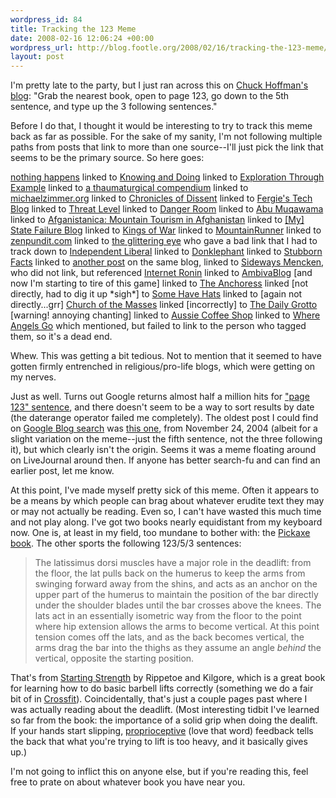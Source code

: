 ```yaml
--- 
wordpress_id: 84
title: Tracking the 123 Meme
date: 2008-02-16 12:06:24 +00:00
wordpress_url: http://blog.footle.org/2008/02/16/tracking-the-123-meme/
layout: post
---
```

<p>I'm pretty late to the party, but I just ran across this on <a href="http://nothinghappens.net/?p=269">Chuck Hoffman's blog</a>: "Grab the nearest book, open to page 123, go down to the 5th sentence, and type up the 3 following sentences."
</p>

<p>Before I do that, I thought it would be interesting to try to track this meme back as far as possible. For the sake of my sanity, I'm not following multiple paths from posts that link to more than one source--I'll just pick the link that seems to be the primary source. So here goes:
</p>

<p><a href="http://nothinghappens.net/?p=269">nothing happens</a> linked to <a href="http://www.cs.uni.edu/~wallingf/blog/archives/monthly/2008-02.html#e2008-02-15T16_48_28.htm">Knowing and Doing</a> linked to <a href="http://www.exampler.com/blog/2008/02/12/a-tagging-meme-reveals-i-short-change-design/">Exploration Through Example</a> linked to <a href="http://alex.halavais.net/the-bibliomancy-meme-redux/">a thaumaturgical compendium</a> linked to <a href="123 Meme: Libraries, National Security, Freedom of Information Laws and Social Responsibilities">michaelzimmer.org</a> linked to <a href="http://www.pogowasright.org/blogs/dissent/?p=821">Chronicles of Dissent</a> linked to <a href="http://fergdawg.blogspot.com/2008/02/distraction-fergies-tech-blog-1-2-3.html">Fergie's Tech Blog</a> linked to <a href="http://blog.wired.com/27bstroke6/2008/02/threat-level-1.html">Threat Level</a> linked to <a href="http://blog.wired.com/defense/2008/02/danger-1-2-3.html">Danger Room</a> linked to <a href="http://abumuqawama.blogspot.com/2008/02/1-2-3-meme-tag-were-it.html">Abu Muqawama</a> linked to <a href="http://afghanistanica.com/2008/02/06/mountain-tourism-in-afghanistan-plus-123-meme/">Afganistanica: Mountain Tourism in Afghanistan</a> linked to <a href="http://statefailure.blogspot.com/2008/02/123-meme.html">[My] State Failure Blog</a> linked to <a href="http://kingsofwar.wordpress.com/2008/02/05/123-meme-via-mountain-runner/">Kings of War</a> linked to <a href="http://mountainrunner.us/2008/02/123_meme_preemptive_version.html">MountainRunner</a> linked to <a href="http://zenpundit.com/?p=2583">zenpundit.com</a> linked to <a href="http://theglitteringeye.com/?p=3466">the glittering eye</a> who gave a bad link that I had to track down to <a href="http://kevinsullivan.poligazette.com/?p=282">Independent Liberal</a> linked to <a href="http://donklephant.com/2008/01/31/the-123-meme/">Donklephant</a> linked to <a href="http://stubbornfacts.us/site_stuff/continuing_the_meme">Stubborn Facts</a> linked to <a href="http://stubbornfacts.us/site_stuff/meme_time_1">another post</a> on the same blog, linked to <a href="http://sidewaysmencken.blogspot.com/2008/01/meme-me.html">Sideways Mencken</a>, who did not link, but referenced <a href="http://internetronin.blogspot.com/2008/01/im-it.html">Internet Ronin</a> linked to <a href="http://ambivablog.typepad.com/ambivablog/2008/01/tagged-by-the-a.html">AmbivaBlog</a> [and now I'm starting to tire of this game] linked to <a href="http://theanchoressonline.com/2008/01/27/page-123-book-meme/">The Anchoress</a> linked [not directly, had to dig it up *sigh*] to <a href="http://somehavehats.typepad.com/some_have_hats/2008/01/book-meme.html">Some Have Hats</a> linked to [again not directly...grr] <a href="http://churchofthemasses.blogspot.com/2008/01/book-meme.html">Church of the Masses</a> linked [incorrectly] to <a href="http://kathleenmiller.typepad.com/the_daily_grotto/2008/01/book-meme.html">The Daily Grotto</a> [warning! annoying chanting] linked to <a href="http://aussiecoffeeshop.blogspot.com/2008/01/meme_24.html">Aussie Coffee Shop</a> linked to <a href="http://michaelgabrielraphael.blogspot.com/2008/01/book-meme.html">Where Angels Go</a> which mentioned, but failed to link to the person who tagged them, so it's a dead end.</p>

<p>Whew. This was getting a bit tedious. Not to mention that it seemed to have gotten firmly entrenched in religious/pro-life blogs, which were getting on my nerves.
</p>

<p>Just as well. Turns out Google returns almost half a million hits for <a href="http://www.google.com/search?hl=en&safe=off&q=%22page+123%22+sentence">"page 123" sentence</a>, and there doesn't seem to be a way to sort results by date (the daterange operator failed me completely). The oldest post I could find on <a href="http://blogsearch.google.com/">Google Blog search</a> was <a href="http://johnnycucumber.livejournal.com/2331.html">this one</a>, from November 24, 2004 (albeit for a slight variation on the meme--just the fifth sentence, not the three following it), but which clearly isn't the origin. Seems it was a meme floating around on LiveJournal around then. If anyone has better search-fu and can find an earlier post, let me know.
</p>

<p>At this point, I've made myself pretty sick of this meme. Often it appears to be a means by which people can brag about whatever erudite text they may or may not actually be reading. Even so, I can't have wasted this much time and not play along. I've got two books nearly equidistant from my keyboard now. One is, at least in my field, too mundane to bother with: the <a href="http://www.pragprog.com/titles/ruby">Pickaxe book</a>. The other sports the following 123/5/3 sentences:
</p>

<blockquote>
The latissimus dorsi muscles have a major role in the deadlift: from the floor, the lat pulls back on the humerus to keep the arms from swinging forward away from the shins, and acts as an anchor on the upper part of the humerus to maintain the position of the bar directly under the shoulder blades until the bar crosses above the knees. The lats act in an essentially isometric way from the floor to the point where hip extension allows the arms to become vertical. At this point tension comes off the lats, and as the back becomes vertical, the arms drag the bar into the thighs as they assume an angle <i>behind</i> the vertical, opposite the starting position.
</blockquote>

<p>That's from <a href="http://www.startingstrength.com/">Starting Strength</a> by Rippetoe and Kilgore, which is a great book for learning how to do basic barbell lifts correctly (something we do a fair bit of in <a href="http://crossfitoakland.com/">Crossfit</a>). Coincidentally, that's just a couple pages past where I was actually reading about the deadlift. (Most interesting tidbit I've learned so far from the book: the importance of a solid grip when doing the dealift. If your hands start slipping, <a href="http://en.wikipedia.org/wiki/Proprioception">proprioceptive</a> (love that word) feedback tells the back that what you're trying to lift is too heavy, and it basically gives up.)
</p>

<p>I'm not going to inflict this on anyone else, but if you're reading this, feel free to prate on about whatever book you have near you.</p>
